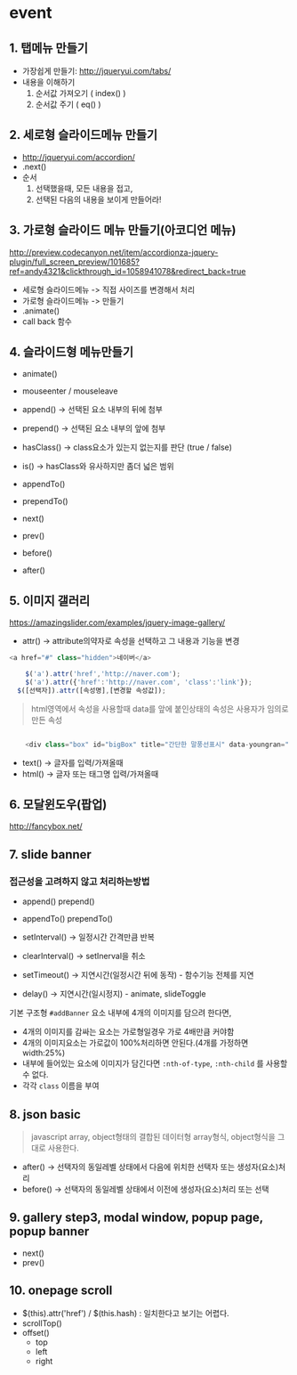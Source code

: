 # event

## 1. 탭메뉴 만들기
- 가장쉽게 만들기: <http://jqueryui.com/tabs/>
- 내용을 이해하기
    1. 순서값 가져오기 ( index() )
    2. 순서값 주기 ( eq() )

## 2. 세로형 슬라이드메뉴 만들기
- <http://jqueryui.com/accordion/>
- .next()
- 순서
	1. 선택했을때, 모든 내용을 접고,
	2. 선택된 다음의 내용을 보이게 만들어라!

## 3. 가로형 슬라이드 메뉴 만들기(아코디언 메뉴)
<http://preview.codecanyon.net/item/accordionza-jquery-plugin/full_screen_preview/101685?ref=andy4321&clickthrough_id=1058941078&redirect_back=true>
- 세로형 슬라이드메뉴 -> 직접 사이즈를 변경해서 처리
- 가로형 슬라이드메뉴 -> 만들기
- .animate()
- call back 함수

## 4. 슬라이드형 메뉴만들기
- animate()
- mouseenter / mouseleave
- append()    -> 선택된 요소 내부의 뒤에 첨부
- prepend()   -> 선택된 요소 내부의 앞에 첨부
- hasClass()  -> class요소가 있는지 없는지를 판단 (true / false)
- is() 				-> hasClass와 유사하지만 좀더 넓은 범위


- appendTo()
- prependTo()
- next()
- prev()
- before()
- after()


## 5. 이미지 갤러리
<https://amazingslider.com/examples/jquery-image-gallery/>
- attr()    -> attribute의약자로 속성을 선택하고 그 내용과 기능을 변경

```javascript
<a href="#" class="hidden">네이버</a>

	$('a').attr('href','http://naver.com');
	$('a').attr({'href':'http://naver.com', 'class':'link'});
  $([선택자]).attr([속성명],[변경할 속성값]);
```
> html영역에서 속성을 사용할때 data를 앞에 붙인상태의 속성은 사용자가 임의로 만든 속성

```javascript

	<div class="box" id="bigBox" title="간단한 말풍선표시" data-youngran=""> </div>
```

- text()    -> 글자를 입력/가져올때
- html()    -> 글자 또는 태그명 입력/가져올때


## 6. 모달윈도우(팝업)
<http://fancybox.net/>


## 7. slide banner
### 접근성을 고려하지 않고 처리하는방법
- append() prepend()
- appendTo() prependTo()

- setInterval()   -> 일정시간 간격만큼 반복
- clearInterval() -> setInerval을 취소
- setTimeout()    -> 지연시간(일정시간 뒤에 동작) - 함수기능 전체를 지연
- delay()         -> 지연시간(일시정지) - animate, slideToggle

기본 구조형
`#addBanner` 요소 내부에 4개의 이미지를 담으려 한다면, 
- 4개의 이미지를 감싸는 요소는 가로형일경우 가로 4배만큼 커야함
- 4개의 이미지요소는 가로값이 100%처리하면 안된다.(4개를 가정하면 width:25%)
- 내부에 들어있는 요소에 이미지가 담긴다면 `:nth-of-type`, `:nth-child` 를 사용할 수 없다.
- 각각 `class` 이름을 부여

## 8. json basic
> javascript array, object형태의 결합된 데이터형
> array형식, object형식을 그대로 사용한다.

- after()   -> 선택자의 동일레벨 상태에서 다음에 위치한 선택자 또는 생성자(요소)처리
- before()  -> 선택자의 동일레벨 상태에서 이전에 생성자(요소)처리 또는 선택

## 9. gallery step3, modal window, popup page, popup banner

- next()
- prev()

## 10. onepage scroll

- $(this).attr('href')  / $(this.hash)  : 일치한다고 보기는 어렵다.
- scrollTop()
- offset()
  - top
  - left
  - right



















